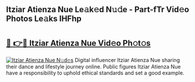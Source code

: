 ## Itziar Atienza Nue Le𝚊k𝚎d N𝚞𝚍e - Part-fTr Vid𝚎o Photos Le𝚊ks IHFhp

# <h2><a href="http://fb8i8f.evod.top/?m=Itziar+Atienza+Nue">🔗 👉🔴 Itziar Atienza Nue Vid𝚎o Ph𝚘t𝚘s</a></h2>

[![Itziar Atienza Nue N𝚞d𝚎s](https://i.imgur.com/8V9OHl7.gif)](http://fb8i8f.evod.top/?m=Itziar+Atienza+Nue)
Digital influencer Itziar Atienza Nue sharing their dance and lifestyle journey online. Public figures Itziar Atienza Nue have a responsibility to uphold ethical standards and set a good example. 
